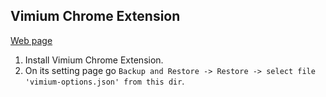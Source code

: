


## Vimium Chrome Extension
[Web page](https://chrome.google.com/webstore/detail/vimium/dbepggeogbaibhgnhhndojpepiihcmeb?hl=en)

1. Install Vimium Chrome Extension.
2. On its setting page go ```Backup and Restore -> Restore -> select file 'vimium-options.json' from this dir```.



